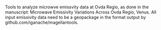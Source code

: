 Tools to analyze microwve emissvity data at Ovda Regio, as done in the manuscript: Microwave Emissivity Variations Across Ovda Regio, Venus.
All input emissivity data need to be a geopackage in the format output by github.com/iganache/magellantools.
